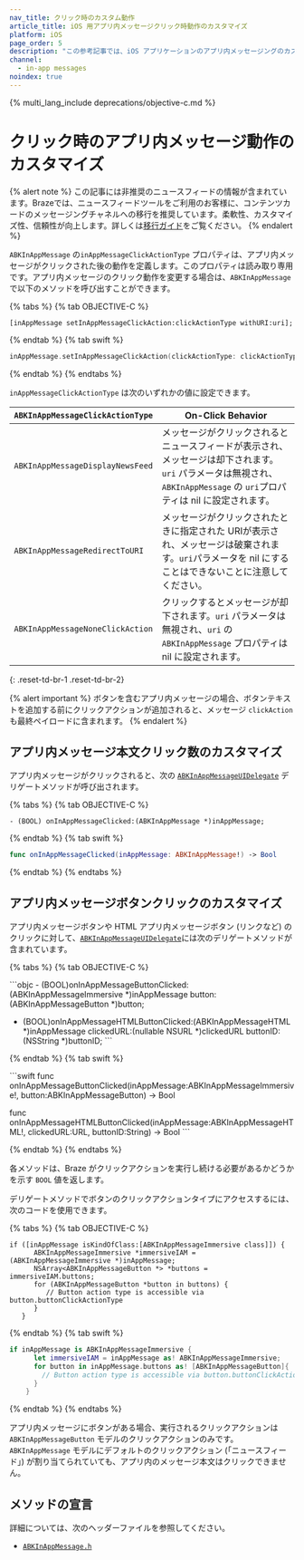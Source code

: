 ```yaml
---
nav_title: クリック時のカスタム動作
article_title: iOS 用アプリ内メッセージクリック時動作のカスタマイズ
platform: iOS
page_order: 5
description: "この参考記事では、iOS アプリケーションのアプリ内メッセージングのカスタムクリック時動作について説明します。"
channel:
  - in-app messages
noindex: true
---
```


{% multi_lang_include deprecations/objective-c.md %}

# クリック時のアプリ内メッセージ動作のカスタマイズ

{% alert note %}
この記事には非推奨のニュースフィードの情報が含まれています。Brazeでは、ニュースフィードツールをご利用のお客様に、コンテンツカードのメッセージングチャネルへの移行を推奨しています。柔軟性、カスタマイズ性、信頼性が向上します。詳しくは[移行ガイド]({{site.baseurl}}/user_guide/message_building_by_channel/content_cards/migrating_from_news_feed/)をご覧ください。
{% endalert %}

`ABKInAppMessage` の`inAppMessageClickActionType` プロパティは、アプリ内メッセージがクリックされた後の動作を定義します。このプロパティは読み取り専用です。アプリ内メッセージのクリック動作を変更する場合は、`ABKInAppMessage` で以下のメソッドを呼び出すことができます。

{% tabs %}
{% tab OBJECTIVE-C %}

```objc
[inAppMessage setInAppMessageClickAction:clickActionType withURI:uri];
```

{% endtab %}
{% tab swift %}

```swift
inAppMessage.setInAppMessageClickAction(clickActionType: clickActionType, withURI: uri)
```

{% endtab %}
{% endtabs %}

`inAppMessageClickActionType` は次のいずれかの値に設定できます。

| `ABKInAppMessageClickActionType` | On-Click Behavior |
| -------------------------- | -------- |
| `ABKInAppMessageDisplayNewsFeed` | メッセージがクリックされるとニュースフィードが表示され、メッセージは却下されます。`uri` パラメータは無視され、`ABKInAppMessage` の `uri`プロパティは nil に設定されます。|
| `ABKInAppMessageRedirectToURI` | メッセージがクリックされたときに指定された URIが表示され、メッセージは破棄されます。`uri`パラメータを nil にすることはできないことに注意してください。|
| `ABKInAppMessageNoneClickAction`| クリックするとメッセージが却下されます。`uri` パラメータは無視され、`uri` の `ABKInAppMessage` プロパティは nil に設定されます。|
{: .reset-td-br-1 .reset-td-br-2}

{% alert important %}
ボタンを含むアプリ内メッセージの場合、ボタンテキストを追加する前にクリックアクションが追加されると、メッセージ `clickAction` も最終ペイロードに含まれます。
{% endalert %}

## アプリ内メッセージ本文クリック数のカスタマイズ

アプリ内メッセージがクリックされると、次の [`ABKInAppMessageUIDelegate`][34] デリゲートメソッドが呼び出されます。

{% tabs %}
{% tab OBJECTIVE-C %}

```objc
- (BOOL) onInAppMessageClicked:(ABKInAppMessage *)inAppMessage;
```

{% endtab %}
{% tab swift %}

```swift
func onInAppMessageClicked(inAppMessage: ABKInAppMessage!) -> Bool
```

{% endtab %}
{% endtabs %}

## アプリ内メッセージボタンクリックのカスタマイズ

アプリ内メッセージボタンや HTML アプリ内メッセージボタン (リンクなど) のクリックに対して、[`ABKInAppMessageUIDelegate`][34]には次のデリゲートメソッドが含まれています。

{% tabs %}
{% tab OBJECTIVE-C %}

\`\`\`objc
\- (BOOL)onInAppMessageButtonClicked:(ABKInAppMessageImmersive \*)inAppMessage
                             button:(ABKInAppMessageButton \*)button;

- (BOOL)onInAppMessageHTMLButtonClicked:(ABKInAppMessageHTML \*)inAppMessage
                             clickedURL:(nullable NSURL \*)clickedURL
                               buttonID:(NSString \*)buttonID;
\`\`\`

{% endtab %}
{% tab swift %}

\`\`\`swift
func onInAppMessageButtonClicked(inAppMessage:ABKInAppMessageImmersive!,
                                 button:ABKInAppMessageButton) -> Bool

func onInAppMessageHTMLButtonClicked(inAppMessage:ABKInAppMessageHTML!,
                                     clickedURL:URL, buttonID:String) -> Bool
\`\`\`

{% endtab %}
{% endtabs %}

各メソッドは、Braze がクリックアクションを実行し続ける必要があるかどうかを示す `BOOL` 値を返します。

デリゲートメソッドでボタンのクリックアクションタイプにアクセスするには、次のコードを使用できます。

{% tabs %}
{% tab OBJECTIVE-C %}

```objc
if ([inAppMessage isKindOfClass:[ABKInAppMessageImmersive class]]) {
      ABKInAppMessageImmersive *immersiveIAM = (ABKInAppMessageImmersive *)inAppMessage;
      NSArray<ABKInAppMessageButton *> *buttons = immersiveIAM.buttons;
      for (ABKInAppMessageButton *button in buttons) {
         // Button action type is accessible via button.buttonClickActionType
      }
   }
```

{% endtab %}
{% tab swift %}

```swift
if inAppMessage is ABKInAppMessageImmersive {
      let immersiveIAM = inAppMessage as! ABKInAppMessageImmersive;
      for button in inAppMessage.buttons as! [ABKInAppMessageButton]{
        // Button action type is accessible via button.buttonClickActionType
      }
    }
```

{% endtab %}
{% endtabs %}

アプリ内メッセージにボタンがある場合、実行されるクリックアクションは `ABKInAppMessageButton` モデルのクリックアクションのみです。`ABKInAppMessage` モデルにデフォルトのクリックアクション (「ニュースフィード」) が割り当てられていても、アプリ内のメッセージ本文はクリックできません。

## メソッドの宣言

詳細については、次のヘッダーファイルを参照してください。

- [`ABKInAppMessage.h`][14]

[34]: https://github.com/Appboy/appboy-ios-sdk/blob/master/AppboyUI/ABKInAppMessage/ABKInAppMessageUIDelegate.h
[14]: https://github.com/Appboy/appboy-ios-sdk/blob/master/AppboyKit/include/ABKInAppMessage.h
